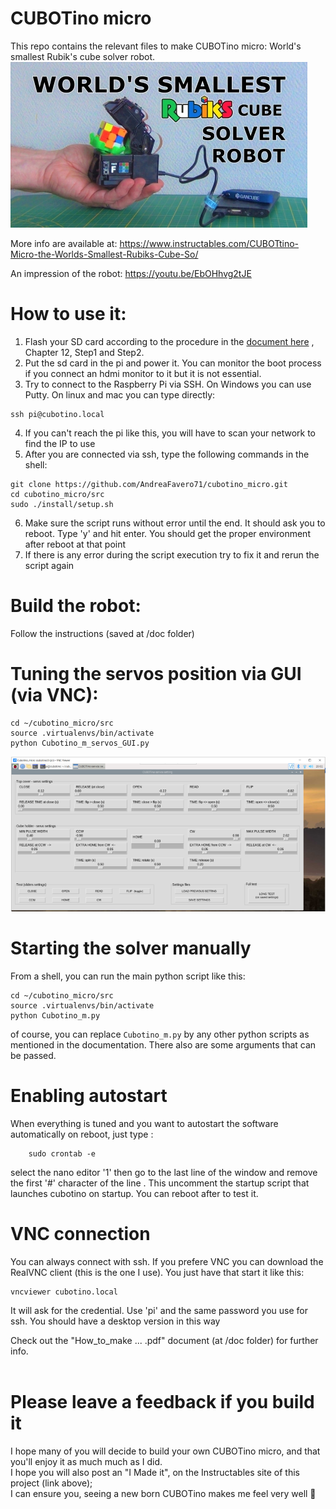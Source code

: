 # CUBOTino micro

This repo contains the relevant files to make CUBOTino micro: World's smallest Rubik's cube solver robot. <br />
![title image](/images/title.jpg)

More info are available at: https://www.instructables.com/CUBOTtino-Micro-the-Worlds-Smallest-Rubiks-Cube-So/

An impression of the robot: https://youtu.be/EbOHhvg2tJE



# How to use it:
1. Flash your SD card according to the procedure in the [document here](doc/How_to_make_CUBOTino_micro_20231128.pdf) , Chapter 12, Step1 and Step2.
2. Put the sd card in the pi and power it. You can monitor the boot process if you connect an hdmi monitor to it but it is not essential. 
3. Try to connect to the Raspberry Pi via SSH. On Windows you can use Putty. On linux and mac you can type directly:
```
ssh pi@cubotino.local
```
4. If you can't reach the pi like this, you will have to scan your network to find the IP to use
5. After you are connected via ssh, type the following commands in the shell:
```
git clone https://github.com/AndreaFavero71/cubotino_micro.git
cd cubotino_micro/src
sudo ./install/setup.sh
```
6. Make sure the script runs without error until the end. It should ask you to reboot. Type 'y' and hit enter. You should get the proper environment after reboot at that point
7. If there is any error during the script execution try to fix it and rerun the script again


# Build the robot:
Follow the instructions (saved at /doc folder)


# Tuning the servos position via GUI (via VNC):
```
cd ~/cubotino_micro/src
source .virtualenvs/bin/activate
python Cubotino_m_servos_GUI.py
```
![title image](/images/Servo_tuning_GUI_01.PNG)


# Starting the solver manually
From a shell, you can run the main python script like this:
```
cd ~/cubotino_micro/src
source .virtualenvs/bin/activate
python Cubotino_m.py
```
of course, you can replace `Cubotino_m.py` by any other python scripts as mentioned in the documentation.
There also are some arguments that can be passed.



# Enabling autostart
When everything is tuned and you want to autostart the software automatically on reboot, just type :
```
    sudo crontab -e
```
select the nano editor '1' then go to the last line of the window and remove the first '#' character of the line . This uncomment the startup script that launches cubotino on startup. You can reboot after to test it.

# VNC connection
You can always connect with ssh. If you prefere VNC you can download the RealVNC client (this is the one I use). You just have that start it like this:
```
vncviewer cubotino.local
```
It will ask for the credential. Use 'pi' and the same password you use for ssh. You should have a desktop version in this way

Check out the "How_to_make ...  .pdf" document (at /doc folder) for further info.<br /><br />


# Please leave a feedback if you build it
I hope many of you will decide to build your own CUBOTino micro, and that you'll enjoy it as much much as I did. <br />
I hope you will also post an "I Made it", on the Instructables site of this project (link above); <br />
I can ensure you, seeing a new born CUBOTino makes me feel very well 🙂


